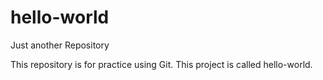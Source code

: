 # hello-world
Just another Repository

This repository is for practice using Git. This project is called hello-world.
